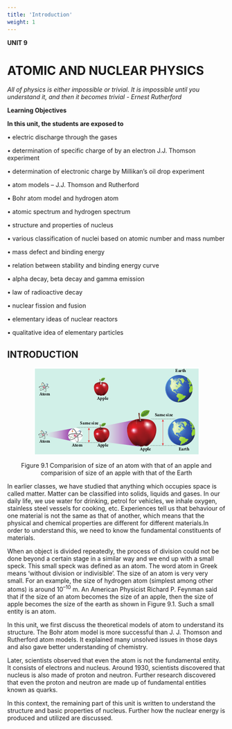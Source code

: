 ```yaml
---
title: 'Introduction'
weight: 1
---
```



**UNIT 9**
# ATOMIC AND NUCLEAR PHYSICS

*All of physics is either impossible or trivial. It is impossible until you understand it, and then it becomes trivial - Ernest Rutherford*


**Learning Objectives**


**In this unit, the students are exposed to** 

• electric discharge through the gases 

• determination of specific charge of by an electron J.J. Thomson experiment

• determination of electronic charge by Millikan’s oil drop experiment

• atom models – J.J. Thomson and Rutherford

• Bohr atom model and hydrogen atom

• atomic spectrum and hydrogen spectrum

• structure and properties of nucleus

• various classification of nuclei based on atomic number  and mass number

• mass defect and binding energy

• relation between stability and binding energy curve

• alpha decay, beta decay and gamma emission

• law of radioactive decay

• nuclear fission and fusion

• elementary ideas of nuclear reactors

• qualitative idea of elementary particles

## INTRODUCTION

<div align="center">
  <img src="9.1.png"/>
  <p> Figure 9.1  </strong>Comparision of size of an atom with that of an apple and comparision of size of an apple with that of the Earth</p>
</div>

In earlier classes, we have studied that anything which occupies space is called matter. Matter can be classified into solids, liquids and gases. In our daily life, we use water for drinking, petrol for vehicles, we inhale oxygen, stainless steel vessels for cooking, etc. Experiences tell us that behaviour of one material is not the same as that of another, which means that the physical and chemical properties are different for different materials.In order to understand this, we need to know the fundamental constituents of materials.

When an object is divided repeatedly, the process of division could not be done beyond a certain stage in a similar way and we end up with a small speck. This small speck was defined as an atom. The word atom in Greek means ‘without division or indivisible’. The size of an atom is very very small. For an example, the size of hydrogen atom (simplest among other atoms) is around 10<sup>–10</sup> m. An American Physicist Richard P. Feynman said that if the size of an atom becomes the size of an apple, then the size of apple becomes the size of the earth as shown in Figure 9.1. Such a small entity is an atom.

In this unit, we first discuss the theoretical models of atom to understand its structure. The Bohr atom model is more successful than J. J. Thomson and Rutherford atom models. It explained many unsolved issues in those days and also gave better understanding of chemistry.

Later, scientists observed that even the atom is not the fundamental entity. It consists of electrons and nucleus. Around 1930, scientists discovered that nucleus is also made of proton and neutron. Further research discovered that even the proton and neutron are made up of fundamental entities known as quarks.

In this context, the remaining part of this unit is written to understand the structure and basic properties of nucleus. Further how the nuclear energy is produced and utilized are discussed.

